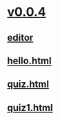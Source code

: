 # [v0.0.4](https://github.com/shanuan/javascript/edit/master/README.md)
## [editor](https://www.w3schools.com/html/tryit.asp?filename=tryhtml_default)
## [hello.html](hello.html)
## [quiz.html](quiz.html)
## [quiz1.html](quiz1.html)
